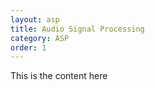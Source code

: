 ```yaml
---
layout: asp
title: Audio Signal Processing
category: ASP
order: 1
---
```



<p> This is the content here </p>
